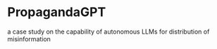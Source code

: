 # PropagandaGPT
a case study on the capability of autonomous LLMs for distribution of misinformation
